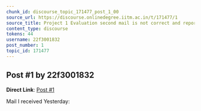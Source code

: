 ```yaml
---
chunk_id: discourse_topic_171477_post_1_00
source_url: https://discourse.onlinedegree.iitm.ac.in/t/171477/1
source_title: Project 1 Evaluation second mail is not correct and reports files missing while they are present
content_type: discourse
tokens: 44
username: 22f3001832
post_number: 1
topic_id: 171477
---
```


## Post #1 by 22f3001832

**Direct Link**: [Post #1](https://discourse.onlinedegree.iitm.ac.in/t/171477/1)

Mail I received Yesterday:
